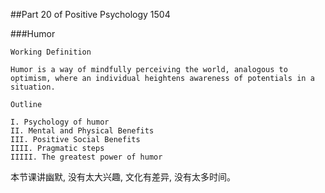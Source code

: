 ##Part 20 of Positive Psychology 1504

###Humor

```
Working Definition

Humor is a way of mindfully perceiving the world, analogous to optimism, where an individual heightens awareness of potentials in a situation.

Outline

I. Psychology of humor
II. Mental and Physical Benefits
III. Positive Social Benefits 
IIII. Pragmatic steps
IIIII. The greatest power of humor
```

本节课讲幽默, 没有太大兴趣, 文化有差异, 没有太多时间。